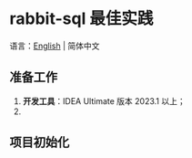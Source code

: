 # rabbit-sql 最佳实践

语言：[English](BEST_PRACTICE.md) | 简体中文

## 准备工作

1. **开发工具**：IDEA Ultimate 版本 2023.1 以上；
2. 

## 项目初始化

